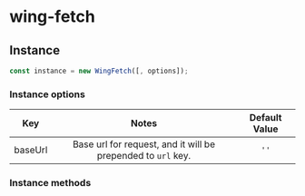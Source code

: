 # wing-fetch

## Instance

```js
const instance = new WingFetch([, options]);
```

### Instance options

|   Key   |                            Notes                             | Default Value |
| :-----: | :----------------------------------------------------------: | :-----------: |
| baseUrl | Base url for request, and it will be prepended to `url` key. |     `''`      |

### Instance methods
